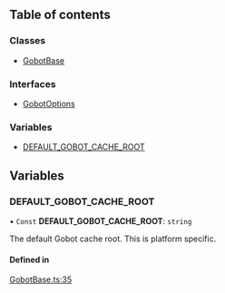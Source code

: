 ## Table of contents

### Classes

- [GobotBase](../classes/GobotBase.GobotBase.md)

### Interfaces

- [GobotOptions](../interfaces/GobotBase.GobotOptions.md)

### Variables

- [DEFAULT\_GOBOT\_CACHE\_ROOT](GobotBase.md#default_gobot_cache_root)

## Variables

### DEFAULT\_GOBOT\_CACHE\_ROOT

• `Const` **DEFAULT\_GOBOT\_CACHE\_ROOT**: `string`

The default Gobot cache root. This is platform specific.

#### Defined in

[GobotBase.ts:35](https://github.com/benallfree/gobot/blob/e2aa217/src/GobotBase.ts#L35)
